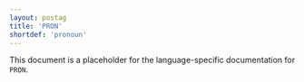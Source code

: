 ```yaml
---
layout: postag
title: 'PRON'
shortdef: 'pronoun'
---
```


This document is a placeholder for the language-specific documentation
for `PRON`.
